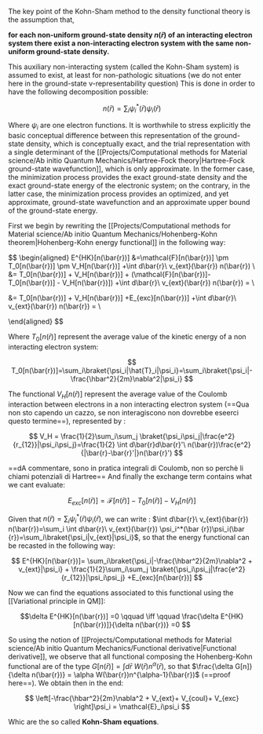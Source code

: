 The key point of the Kohn-Sham method to the density functional theory is the assumption that, 

**for each non-uniform ground-state density $n(\bar{r})$ of an interacting electron system there exist a non-interacting electron system with the same non-uniform ground-state density.**

This auxiliary non-interacting system (called the Kohn-Sham system) is assumed to exist, at least for non-pathologic situations (we do not enter here in the ground-state v-representability question)
This is done in order to have the following decomposition possible:

$$ n(\bar {r}) = \sum_i \psi_i^*(\bar {r})\psi_i(\bar {r}) $$

Where $\psi_i$ are one electron functions.
It is worthwhile to stress explicitly the basic conceptual difference between this representation of the ground-state density, which is conceptually exact, and the trial representation with a single determinant of the [[Projects/Computational methods for Material science/Ab initio Quantum Mechanics/Hartree-Fock theory|Hartree-Fock ground-state wavefunction]], which is only approximate. In the former case, the minimization process provides the exact ground-state density and the exact ground-state energy of the electronic system; on the contrary, in the latter case, the minimization process provides an optimized, and yet approximate, ground-state wavefunction and an approximate upper bound of the ground-state energy.

First we begin by rewriting the [[Projects/Computational methods for Material science/Ab initio Quantum Mechanics/Hohenberg-Kohn theorem|Hohenberg-Kohn energy functional]] in the following way:

$$
\begin{aligned}
E^{HK}[n(\bar{r})] &=\mathcal{F}[n(\bar{r})] \pm T_0[n(\bar{r})] \pm V_H[n(\bar{r})] +\int d\bar{r}\ v_{ext}(\bar{r}) n(\bar{r}) \\
&=  T_0[n(\bar{r})] + V_H[n(\bar{r})] + (\mathcal{F}[n(\bar{r})]-T_0[n(\bar{r})] - V_H[n(\bar{r})]) +\int d\bar{r}\ v_{ext}(\bar{r}) n(\bar{r}) = \\

&=  T_0[n(\bar{r})] + V_H[n(\bar{r})] +E_{exc}[n(\bar{r})] +\int d\bar{r}\ v_{ext}(\bar{r}) n(\bar{r}) = \\

\end{aligned}
$$

Where $T_0[n(\bar{r})]$ represent the average value of the kinetic energy of a non interacting electron system:

$$ T_0[n(\bar{r})]=\sum_i\braket{\psi_i|\hat{T}_i|\psi_i}=\sum_i\braket{\psi_i|-\frac{\hbar^2}{2m}\nabla^2|\psi_i} $$

The functional $V_H[n(\bar{r})]$ represent the average value of the Coulomb interaction between electrons in a non interacting electron system (==Qua non sto capendo un cazzo, se non interagiscono non dovrebbe eseerci questo termine==), represented by :

$$ V_H = \frac{1}{2}\sum_i\sum_j \braket{\psi_i\psi_j|\frac{e^2}{r_{12}}|\psi_i\psi_j}=\frac{1}{2} \int d\bar{r}d\bar{r}'\ n(\bar{r})\frac{e^2}{|\bar{r}-\bar{r}'|}n(\bar{r}') $$

==dA commentare, sono in pratica integrali di Coulomb, non so perchè li chiami potenziali di Hartree==
And finally the exchange term contains what we cant evaluate:

$$E_{exc}[n(\bar{r})] = \mathcal{F}[n(\bar{r})]-T_0[n(\bar{r})] - V_H[n(\bar{r})] $$

Given that $n(\bar {r}) = \sum_i \psi_i^*(\bar {r})\psi_i(\bar {r})$, we can write : $\int d\bar{r}\ v_{ext}(\bar{r}) n(\bar{r})=\sum_i \int d\bar{r}\ v_{ext}(\bar{r}) \psi_i^*(\bar {r})\psi_i(\bar {r})=\sum_i\braket{\psi_i|v_{ext}|\psi_i}$, so that the energy functional can be recasted in the following way:

$$ E^{HK}[n(\bar{r})]= \sum_i\braket{\psi_i|-\frac{\hbar^2}{2m}\nabla^2 + v_{ext}|\psi_i} + \frac{1}{2}\sum_i\sum_j \braket{\psi_i\psi_j|\frac{e^2}{r_{12}}|\psi_i\psi_j} +E_{exc}[n(\bar{r})]  $$

Now we can find the equations associated to this functional using the [[Variational principle in QM]]:

$$\delta E^{HK}[n(\bar{r})]  =0 \qquad \iff \qquad \frac{\delta E^{HK}[n(\bar{r})]}{\delta n(\bar{r})}  =0 $$

So using the notion of [[Projects/Computational methods for Material science/Ab initio Quantum Mechanics/Functional derivative|Functional derivative]], we observe that all functional composing the Hohenberg-Kohn functional are of the type $G[n(\bar{r})]=\int d\bar{r}\ W(\bar{r})n^{\alpha}(\bar{r})$, so that  $\frac{\delta G[n]}{\delta n(\bar{r})} = \alpha W(\bar{r})n^{\alpha-1}(\bar{r})$ (==proof here==).
We obtain then in the end:

$$ \left[-\frac{\hbar^2}{2m}\nabla^2 + V_{ext}+ V_{coul}+ V_{exc} \right]\psi_i = \mathcal{E}_i\psi_i  $$

Whic are the so called **Kohn-Sham equations**.